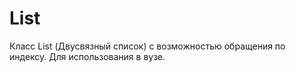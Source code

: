 # List
Класс List (Двусвязный список) с возможностью обращения по индексу. Для использования в вузе. 
